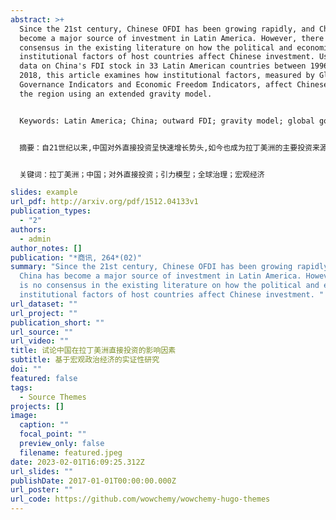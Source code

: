 ```yaml
---
abstract: >+
  Since the 21st century, Chinese OFDI has been growing rapidly, and China has
  become a major source of investment in Latin America. However, there is no
  consensus in the existing literature on how the political and economic
  institutional factors of host countries affect Chinese investment. Using panel
  data on China's FDI stock in 33 Latin American countries between 1996 and
  2018, this article examines how institutional factors, measured by Global
  Governance Indicators and Economic Freedom Indicators, affect Chinese FDI in
  the region using an extended gravity model.


  Keywords: Latin America; China; outward FDI; gravity model; global governance; macroeconomics.


  摘要：自21世纪以来,中国对外直接投资呈快速增长势头,如今也成为拉丁美洲的主要投资来源地。现有文献对于东道主国家的政治经济制度因素如何影响中国投资并未达成共识。文章通过实证研究使用1996年至2018年期间中国在33个拉丁美洲国家的外国直接投资存量的面板数据,通过扩展引力模型来检验由全球治理指标和经济自由度指标衡量的制度因素是如何影响中国在该地区的直接投资。


  关键词：拉丁美洲；中国；对外直接投资；引力模型；全球治理；宏观经济

slides: example
url_pdf: http://arxiv.org/pdf/1512.04133v1
publication_types:
  - "2"
authors:
  - admin
author_notes: []
publication: "*商讯, 264*(02)"
summary: "Since the 21st century, Chinese OFDI has been growing rapidly, and
  China has become a major source of investment in Latin America. However, there
  is no consensus in the existing literature on how the political and economic
  institutional factors of host countries affect Chinese investment. "
url_dataset: ""
url_project: ""
publication_short: ""
url_source: ""
url_video: ""
title: 试论中国在拉丁美洲直接投资的影响因素
subtitle: 基于宏观政治经济的实证性研究
doi: ""
featured: false
tags:
  - Source Themes
projects: []
image:
  caption: ""
  focal_point: ""
  preview_only: false
  filename: featured.jpeg
date: 2023-02-01T16:09:25.312Z
url_slides: ""
publishDate: 2017-01-01T00:00:00.000Z
url_poster: ""
url_code: https://github.com/wowchemy/wowchemy-hugo-themes
---
```

